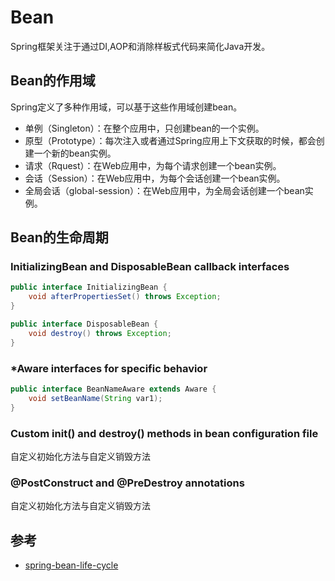 # Bean

Spring框架关注于通过DI,AOP和消除样板式代码来简化Java开发。

## Bean的作用域

Spring定义了多种作用域，可以基于这些作用域创建bean。
- 单例（Singleton）：在整个应用中，只创建bean的一个实例。 
- 原型（Prototype）：每次注入或者通过Spring应用上下文获取的时候，都会创建一个新的bean实例。 
- 请求（Rquest）：在Web应用中，为每个请求创建一个bean实例。
- 会话（Session）：在Web应用中，为每个会话创建一个bean实例。
- 全局会话（global-session）：在Web应用中，为全局会话创建一个bean实例。

## Bean的生命周期

### InitializingBean and DisposableBean callback interfaces

```Java
public interface InitializingBean {
    void afterPropertiesSet() throws Exception;
}

public interface DisposableBean {
    void destroy() throws Exception;
}

```
### *Aware interfaces for specific behavior
```Java
public interface BeanNameAware extends Aware {
    void setBeanName(String var1);
}

```
### Custom init() and destroy() methods in bean configuration file

自定义初始化方法与自定义销毁方法
### @PostConstruct and @PreDestroy annotations

自定义初始化方法与自定义销毁方法

## 参考
- [spring-bean-life-cycle](https://howtodoinjava.com/spring-core/spring-bean-life-cycle/)
